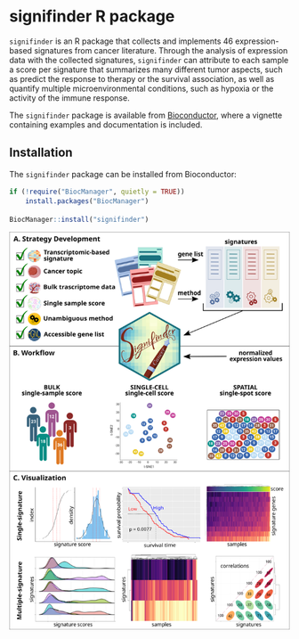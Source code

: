 signifinder R package
================

<!-- README.md is generated from README.Rmd. Please edit that file -->

`signifinder` is an R package that collects and implements 46
expression-based signatures from cancer literature. Through the analysis
of expression data with the collected signatures, `signifinder` can
attribute to each sample a score per signature that summarizes many
different tumor aspects, such as predict the response to therapy or the
survival association, as well as quantify multiple microenvironmental
conditions, such as hypoxia or the activity of the immune response.

The `signifinder` package is available from
[Bioconductor](https://bioconductor.org/packages/release/bioc/html/signifinder.html),
where a vignette containing examples and documentation is included.

## Installation

The `signifinder` package can be installed from Bioconductor:

``` r
if (!require("BiocManager", quietly = TRUE))
    install.packages("BiocManager")

BiocManager::install("signifinder")
```

<img src=./vignettes/figures/signifinder_main_figure.png />
